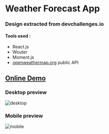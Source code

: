 # Weather Forecast App

### Design extracted from devchallenges.io

#### Tools used :
- React.js
- Wouter
- Moment.js
- [openweathermap.org](https://openweathermap.org/) public API

## [Online Demo](https://forecast-baltazar.vercel.app/)

### Desktop preview
![desktop](https://i.imgur.com/xBg9W6C.png)

### Mobile preview
![mobile](https://i.imgur.com/L5Y3qmw.png)

